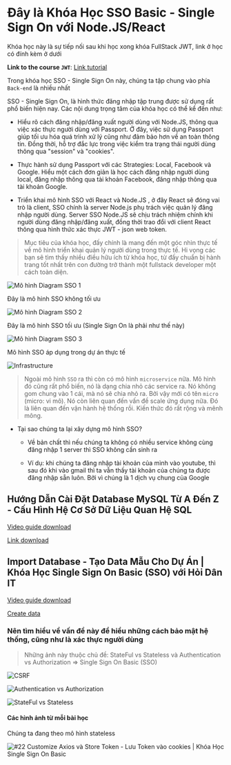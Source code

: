 # Đây là Khóa Học SSO Basic - Single Sign On với Node.JS/React

Khóa học này là sự tiếp nối sau khi học xong khóa FullStack JWT, link ở học có đính kèm ở dưới

**Link to the course `JWT`**: [Link tutorial](https://bom.so/NAtUdS)

Trong khóa học SSO - Single Sign On này, chúng ta tập chung vào phía `Back-end` là nhiều nhất

SSO - Single Sign On, là hình thức đăng nhập tập trung được sử dụng rất phổ biến hiện nay. Các nội dung trọng tâm của khóa học có thể kể đến như:

- Hiểu rõ cách đăng nhập/đăng xuất người dùng với Node.JS, thông qua việc xác thực người dùng với Passport. Ở đây, việc sử dụng Passport giúp tối ưu hóa quá trình xử lý cũng như đảm bảo hơn về an toàn thông tin. Đồng thời, hỗ trợ đắc lực trong việc kiểm tra trạng thái người dùng thông qua "session" và "cookies".

- Thực hành sử dụng Passport với các Strategies: Local, Facebook và Google. Hiểu một cách đơn giản là học cách đăng nhập người dùng local, đăng nhập thông qua tài khoản Facebook, đăng nhập thông qua tài khoản Google.

- Triển khai mô hình SSO với React và Node.JS , ở đây React sẽ đóng vai trò là client, SSO chính là server Node.js phụ trách việc quản lý đăng nhập người dùng. Server SSO Node.JS sẽ chịu trách nhiệm chính khi người dùng đăng nhập/đăng xuất, đồng thời trao đổi với client React thông qua hình thức xác thực JWT - json web token.

> Mục tiêu của khóa học, đấy chính là mang đến một góc nhìn thực tế về mô hình triển khai quản lý người dùng trong thực tế. Hi vọng các bạn sẽ tìm thấy nhiều điều hữu ích từ khóa học, từ đấy chuẩn bị hành trang tốt nhất trên con đường trở thành một fullstack developer một cách toàn diện.

![Mô hình Diagram SSO 1](image.png)

Đây là mô hinh SSO không tối ưu

![Mô hình Diagram SSO 2](image-1.png)

Đây là mô hinh SSO tối ưu (Single Sign On là phải như thế này)

![Mô hình Diagram SSO 3](image-2.png)

Mô hình SSO áp dụng trong dự án thực tế

![Infrastructure](image-3.png)

> Ngoài mô hình `SSO` ra thì còn có mô hình `microservice` nữa. Mô hình đó cũng rất phổ biến, nó là dạng chia nhỏ các service ra. Nó không gom chung vào 1 cái, mà nó sẽ chia nhỏ ra. Bởi vậy mới có tên `micro` (micro: vi mô). Nó còn liên quan đến vấn đề scale ứng dụng nữa. Đó là liên quan đến vận hành hệ thống rồi. Kiến thức đó rất rộng và mênh mông.

- Tại sao chúng ta lại xây dựng mô hình SSO?

  - Về bản chất thì nếu chúng ta không có nhiều service không cùng đăng nhập 1 server thì SSO không cần sinh ra

  - Ví dụ: khi chúng ta đăng nhập tài khoản của mình vào youtube, thì sau đó khi vào gmail thì ta vẫn thấy tài khoản của chúng ta được đăng nhập sẵn luôn. Bởi vì chúng là 1 dịch vụ chung của Google

## Hướng Dẫn Cài Đặt Database MySQL Từ A Đến Z - Cấu Hình Hệ Cơ Sở Dữ Liệu Quan Hệ SQL

[Video guide download](https://bom.so/nMscPE)

[Link download](https://drive.google.com/file/d/1c2T2hjO5-Mt9UqBcjFadOJ5ifQTPFxiR/view)

## Import Database - Tạo Data Mẫu Cho Dự Án | Khóa Học Single Sign On Basic (SSO) với Hỏi Dân IT

[Video guide download](https://bom.so/Q7oABF)

[Create data](https://drive.google.com/file/d/1w5Q2uixk9O-pNQPjFXptO-Wvh-oxTXBV/view)

### Nên tìm hiểu về vấn đề này để hiểu những cách bảo mật hệ thống, cũng như là xác thực người dùng

> Những ảnh này thuộc chủ đề: StateFul vs Stateless và Authentication vs Authorization => Single Sign On Basic (SSO)

![CSRF](image-4.png)

![Authentication vs Authorization](image-5.png)

![StateFul vs Stateless](image-6.png)

#### Các hình ảnh từ mỗi bài học

Chúng ta đang theo mô hình stateless

![#22 Customize Axios và Store Token - Lưu Token vào cookies | Khóa Học Single Sign On Basic](image-7.png)

